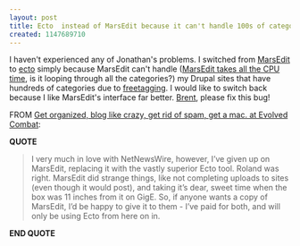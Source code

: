 ```yaml
---
layout: post
title: Ecto  instead of MarsEdit because it can't handle 100s of categories
created: 1147689710
---
```

<p> I haven&#39;t experienced any of Jonathan&#39;s problems. I switched from <a href="http://ranchero.com/marsedit/">MarsEdit</a> to <a href="http://ecto.kung-foo.tv/">ecto</a> simply because MarsEdit can&#39;t handle (<a href="http://www.newsgator.com/forum/shwmessage.aspx?forumid=11&amp;messageid=15911#bm17193">MarsEdit takes all the CPU time</a>, is it looping through all the categories?) my Drupal sites that have hundreds of categories due to <a href="http://drupal.org/node/20936">freetagging</a>. I would like to switch back because I like MarsEdit&#39;s interface far better. <a href="http://inessential.com/">Brent</a>, please fix this bug! </p><p> FROM <a href="http://evolvedcombat.com/2006/05/14/get-organized-blog-like-crazy-get-rid-of-spam-get-a-mac-2/">Get organized, blog like crazy, get rid of spam, get a mac. at Evolved Combat</a>: </p><p> <strong>QUOTE</strong> </p><blockquote> I very much in love with NetNewsWire, however, I&rsquo;ve given up on MarsEdit, replacing it with the vastly superior Ecto tool. Roland was right. MarsEdit did strange things, like not completing uploads to sites (even though it would post), and taking it&rsquo;s dear, sweet time when the box was 11 inches from it on GigE. So, if anyone wants a copy of MarsEdit, I&rsquo;d be happy to give it to them - I&rsquo;ve paid for both, and will only be using Ecto from here on in. </blockquote><p> <strong>END QUOTE</strong> </p>
